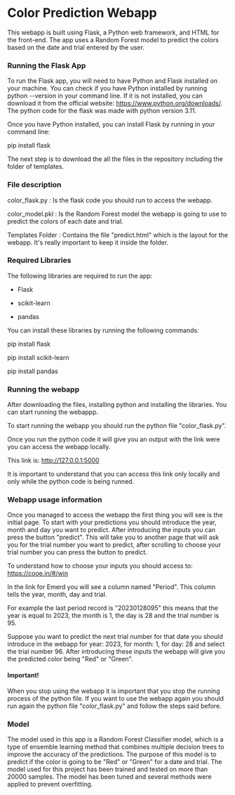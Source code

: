 # Color Prediction Webapp
This webapp is built using Flask, a Python web framework, and HTML for the front-end. The app uses a Random Forest model to predict the colors based on the date and trial entered by the user.

### Running the Flask App
To run the Flask app, you will need to have Python and Flask installed on your machine. You can check if you have Python installed by running python --version in your command line. If it is not installed, you can download it from the official website: https://www.python.org/downloads/. The python code for the flask was made with python version 3.11.

Once you have Python installed, you can install Flask by running in your command line:

pip install flask

The next step is to download the all the files in the repository including the folder of templates.

### File description
color_flask.py : Is the flask code you should run to access the webapp.

color_model.pkl : Is the Random Forest model the webapp is going to use to predict the colors of each date and trial.

Templates Folder : Contains the file "predict.html" which is the layout for the webapp. It's really important to keep it inside the folder. 

### Required Libraries
The following libraries are required to run the app:
- Flask

- scikit-learn

- pandas

You can install these libraries by running the following commands:

pip install flask

pip install scikit-learn

pip install pandas

### Running the webapp
After downloading the files, installing python and installing the libraries. You can start running the webappp.

To start running the webapp you should run the python file "color_flask.py".

Once you run the python code it will give you an output with the link were you can access the webapp locally.

This link is: http://127.0.0.1:5000

It is important to understand that you can access this link only locally and only while the python code is being runned.

### Webapp usage information
Once you managed to access the webapp the first thing you will see is the initial page. To start with your predictions you should introduce the year, month and day you want to predict. After introducing the inputs you can press the button "predict". This will take you to another page that will ask you for the trial number you want to predict, after scrolling to choose your trial number you can press the button to predict.

To understand how to choose your inputs you should access to: https://cooe.in/#/win

In the link for Emerd you will see a column named "Period". This column tells the year, month, day and trial.

For example the last period record is "20230128095" this means that the year is equal to 2023, the month is 1, the day is 28 and the trial number is 95. 

Suppose you want to predict the next trial number for that date you should introduce in the webapp for year: 2023, for month: 1, for day: 28 and select the trial number 96. After introducing these inputs the webapp will give you the predicted color being "Red" or "Green".

#### Important!

When you stop using the webapp it is important that you stop the running process of the python file. If you want to use the webapp again you should run again the python file "color_flask.py" and follow the steps said before.

### Model
The model used in this app is a Random Forest Classifier model, which is a type of ensemble learning method that combines multiple decision trees to improve the accuracy of the predictions. The purpose of this model is to predict if the color is going to be "Red" or "Green" for a date and trial. The model used for this project has been trained and tested on more than 20000 samples. The model has been tuned and several methods were applied to prevent overfitting. 
